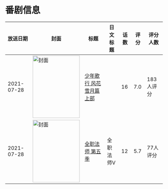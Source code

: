 # 番剧信息

|放送日期|封面|标题|日文标题|话数|评分|评分人数|
|---|---|---|---|---|---|---|
|2021-07-28|<img src="//lain.bgm.tv/pic/cover/c/51/fd/283782_5b9bZ.jpg" alt="封面" style="width:150px;height:200px;object-fit:cover;">|[少年歌行 风花雪月篇 上部](https://bangumi.tv/subject/283782)||16|7.0|183人评分|
|2021-07-28|<img src="//lain.bgm.tv/pic/cover/c/c7/cc/309838_rrnE3.jpg" alt="封面" style="width:150px;height:200px;object-fit:cover;">|[全职法师 第五季](https://bangumi.tv/subject/309838)|全职法师V|12|5.7|77人评分|

